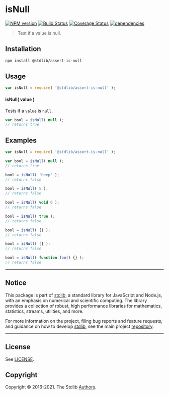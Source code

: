 <!--

@license Apache-2.0

Copyright (c) 2018 The Stdlib Authors.

Licensed under the Apache License, Version 2.0 (the "License");
you may not use this file except in compliance with the License.
You may obtain a copy of the License at

   http://www.apache.org/licenses/LICENSE-2.0

Unless required by applicable law or agreed to in writing, software
distributed under the License is distributed on an "AS IS" BASIS,
WITHOUT WARRANTIES OR CONDITIONS OF ANY KIND, either express or implied.
See the License for the specific language governing permissions and
limitations under the License.

-->

# isNull

[![NPM version][npm-image]][npm-url] [![Build Status][test-image]][test-url] [![Coverage Status][coverage-image]][coverage-url] [![dependencies][dependencies-image]][dependencies-url]

> Test if a value is null.

<section class="installation">

## Installation

```bash
npm install @stdlib/assert-is-null
```

</section>

<section class="usage">

## Usage

```javascript
var isNull = require( '@stdlib/assert-is-null' );
```

#### isNull( value )

Tests if a `value` is `null`.

```javascript
var bool = isNull( null );
// returns true
```

</section>

<!-- /.usage -->

<section class="examples">

## Examples

<!-- eslint-disable no-restricted-syntax, no-empty-function -->

<!-- eslint no-undef: "error" -->

```javascript
var isNull = require( '@stdlib/assert-is-null' );

var bool = isNull( null );
// returns true

bool = isNull( 'beep' );
// returns false

bool = isNull( 5 );
// returns false

bool = isNull( void 0 );
// returns false

bool = isNull( true );
// returns false

bool = isNull( {} );
// returns false

bool = isNull( [] );
// returns false

bool = isNull( function foo() {} );
// returns false
```

</section>

<!-- /.examples -->


<section class="main-repo" >

* * *

## Notice

This package is part of [stdlib][stdlib], a standard library for JavaScript and Node.js, with an emphasis on numerical and scientific computing. The library provides a collection of robust, high performance libraries for mathematics, statistics, streams, utilities, and more.

For more information on the project, filing bug reports and feature requests, and guidance on how to develop [stdlib][stdlib], see the main project [repository][stdlib].

---

## License

See [LICENSE][stdlib-license].


## Copyright

Copyright &copy; 2016-2021. The Stdlib [Authors][stdlib-authors].

</section>

<!-- /.stdlib -->

<!-- Section for all links. Make sure to keep an empty line after the `section` element and another before the `/section` close. -->

<section class="links">

[npm-image]: http://img.shields.io/npm/v/@stdlib/assert-is-null.svg
[npm-url]: https://npmjs.org/package/@stdlib/assert-is-null

[test-image]: https://github.com/stdlib-js/assert-is-null/actions/workflows/test.yml/badge.svg
[test-url]: https://github.com/stdlib-js/assert-is-null/actions/workflows/test.yml

[coverage-image]: https://img.shields.io/codecov/c/github/stdlib-js/assert-is-null/main.svg
[coverage-url]: https://codecov.io/github/stdlib-js/assert-is-null?branch=main

[dependencies-image]: https://img.shields.io/david/stdlib-js/assert-is-null
[dependencies-url]: https://david-dm.org/stdlib-js/assert-is-null/main

[stdlib]: https://github.com/stdlib-js/stdlib

[stdlib-authors]: https://github.com/stdlib-js/stdlib/graphs/contributors

[stdlib-license]: https://raw.githubusercontent.com/stdlib-js/assert-is-null/main/LICENSE

</section>

<!-- /.links -->
